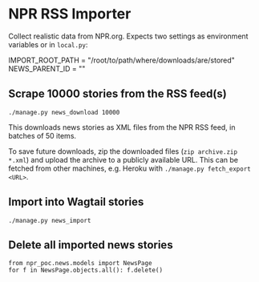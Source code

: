 # NPR RSS Importer

Collect realistic data from NPR.org. Expects two settings as environment variables or in `local.py`:

IMPORT_ROOT_PATH = "/root/to/path/where/downloads/are/stored"
NEWS_PARENT_ID = "<id of page where news items are imported under>"

## Scrape 10000 stories from the RSS feed(s)

`./manage.py news_download 10000`

This downloads news stories as XML files from the NPR RSS feed, in batches of 50 items.

To save future downloads, zip the downloaded files (`zip archive.zip *.xml`) and upload the archive to a publicly available URL. This can be fetched from other machines, e.g. Heroku with `./manage.py fetch_export <URL>`.

## Import into Wagtail stories

`./manage.py news_import`

## Delete all imported news stories

```
from npr_poc.news.models import NewsPage
for f in NewsPage.objects.all(): f.delete()
```